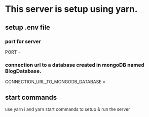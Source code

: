 # This server is setup using yarn.

## setup .env file
### port for server
PORT =
### connection url to a database created in mongoDB named BlogDatabase.
CONNECTION_URL_TO_MONGODB_DATABASE =

## start commands
use yarn i 
and yarn start 
commands to setup & run the server